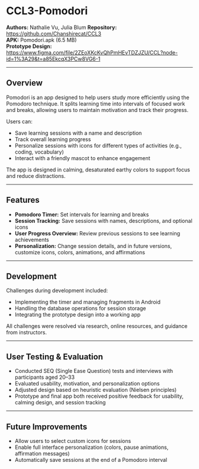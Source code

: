 # CCL3-Pomodori

**Authors:** Nathalie Vu, Julia Blum
**Repository:** https://github.com/Chanshirecat/CCL3  
**APK:** Pomodori.apk (6.5 MB)  
**Prototype Design:** https://www.figma.com/file/2ZEoXKcKvQhPmHEvTDZJZU/CCL?node-id=1%3A29&t=a85EkcqX3PCw8VG6-1

---

## Overview
Pomodori is an app designed to help users study more efficiently using the Pomodoro technique. It splits learning time into intervals of focused work and breaks, allowing users to maintain motivation and track their progress.

Users can:
- Save learning sessions with a name and description
- Track overall learning progress
- Personalize sessions with icons for different types of activities (e.g., coding, vocabulary)
- Interact with a friendly mascot to enhance engagement

The app is designed in calming, desaturated earthy colors to support focus and reduce distractions.

---

## Features
- **Pomodoro Timer:** Set intervals for learning and breaks
- **Session Tracking:** Save sessions with names, descriptions, and optional icons
- **User Progress Overview:** Review previous sessions to see learning achievements
- **Personalization:** Change session details, and in future versions, customize icons, colors, animations, and affirmations

---

## Development
Challenges during development included:
- Implementing the timer and managing fragments in Android
- Handling the database operations for session storage
- Integrating the prototype design into a working app

All challenges were resolved via research, online resources, and guidance from instructors.

---

## User Testing & Evaluation
- Conducted SEQ (Single Ease Question) tests and interviews with participants aged 20–33
- Evaluated usability, motivation, and personalization options
- Adjusted design based on heuristic evaluation (Nielsen principles)
- Prototype and final app both received positive feedback for usability, calming design, and session tracking

---

## Future Improvements
- Allow users to select custom icons for sessions
- Enable full interface personalization (colors, pause animations, affirmation messages)
- Automatically save sessions at the end of a Pomodoro interval


